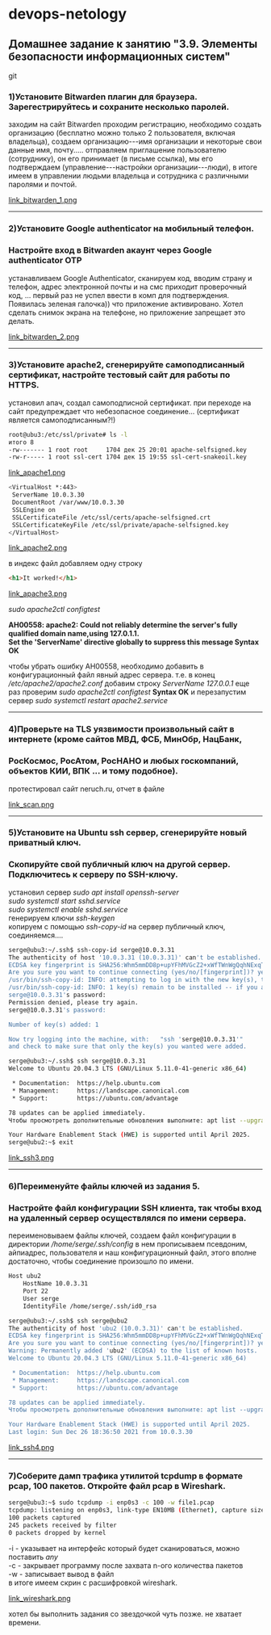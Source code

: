 
# devops-netology
## Домашнее задание к занятию "3.9. Элементы безопасности информационных систем"
git 
### 1)Установите Bitwarden плагин для браузера. Зарегестрируйтесь и сохраните несколько паролей.
заходим на сайт Bitwarden проходим регистрацию, необходимо создать организацию (бесплатно можно только 2 пользователя,
включая владельца), создаем организацию---имя организации и некоторые свои данные имя, почту.....
отправляем приглашение пользователю (сотруднику),  он его принимает (в письме ссылка), мы его подтверждаем
(управление---настройки организации---люди), 
в итоге имеем в управлении людьми владельца и сотрудника с различными паролями и почтой.

[link_bitwarden_1.png](./bitwarden_1.png)
____


### 2)Установите Google authenticator на мобильный телефон.
### Настройте вход в Bitwarden акаунт через Google authenticator OTP


устанавливаем Google Authenticator, сканируем код, вводим страну и телефон, адрес электронной почты и на смс 
приходит проверочный код, ... первый раз не успел ввести в комп для подтверждения. Появилась зеленая галочка)) 
что приложение активировано. Хотел сделать снимок экрана на телефоне, но приложение запрещает это делать.

[link_bitwarden_2.png](./bitwarden_2.png)

----

### 3)Установите apache2, сгенерируйте самоподписанный сертификат, настройте тестовый сайт для работы по HTTPS.

установил апач, создал самоподписной сертификат.
при переходе на сайт предупреждает что небезопасное соединение... (сертификат является самоподписанным?!)

```bash
root@ubu3:/etc/ssl/private# ls -l
итого 8
-rw------- 1 root root     1704 дек 25 20:01 apache-selfsigned.key
-rw-r----- 1 root ssl-cert 1704 дек 15 19:55 ssl-cert-snakeoil.key 
```
[link_apache1.png](./apache1.png)

```bash
<VirtualHost *:443>
 ServerName 10.0.3.30
 DocumentRoot /var/www/10.0.3.30
 SSLEngine on
 SSLCertificateFile /etc/ssl/certs/apache-selfsigned.crt
 SSLCertificateKeyFile /etc/ssl/private/apache-selfsigned.key
</VirtualHost>
```
[link_apache2.png](./apache2.png)

в индекс файл добавляем одну строку

```html
<h1>It worked!</h1>
```
[link_apache3.png](./apache3.png)

*sudo apache2ctl configtest*

**AH00558: apache2: Could not reliably determine the server's fully qualified domain name,using 127.0.1.1. </br>
Set the 'ServerName' directive globally to suppress this message
Syntax OK**

чтобы убрать ошибку AH00558, необходимо добавить в конфигурационный файл явный адрес сервера.
т.е. в конец */etc/apache2/apache2.conf*  добавим строку *ServerName 127.0.0.1*
еще раз проверим *sudo apache2ctl configtest*
**Syntax OK**
и перезапустим сервер *sudo systemctl restart apache2.service*

------

### 4)Проверьте на TLS уязвимости произвольный сайт в интернете (кроме сайтов МВД, ФСБ, МинОбр, НацБанк,
### РосКосмос, РосАтом, РосНАНО и любых госкомпаний, объектов КИИ, ВПК ... и тому подобное).

протестировал сайт neruch.ru, отчет в файле 

[link_scan.png](./scan.png)

-------

### 5)Установите на Ubuntu ssh сервер, сгенерируйте новый приватный ключ. </br>
### Скопируйте свой публичный ключ на другой сервер. Подключитесь к серверу по SSH-ключу.
установил сервер *sudo apt install openssh-server*</br>
*sudo systemctl start sshd.service*</br>
*sudo systemctl enable sshd.service*</br>
генерируем ключи *ssh-keygen*</br>
копируем с помощью *ssh-copy-id* на сервер публичный ключ, соединяемся....
```bash
serge@ubu3:~/.ssh$ ssh-copy-id serge@10.0.3.31
The authenticity of host '10.0.3.31 (10.0.3.31)' can't be established.
ECDSA key fingerprint is SHA256:Whm5mmDD8p+upYFhMVGcZ2+xWfTWnWgQqhNExqTfJws.
Are you sure you want to continue connecting (yes/no/[fingerprint])? yes
/usr/bin/ssh-copy-id: INFO: attempting to log in with the new key(s), to filter out any that are already installed
/usr/bin/ssh-copy-id: INFO: 1 key(s) remain to be installed -- if you are prompted now it is to install the new keys
serge@10.0.3.31's password: 
Permission denied, please try again.
serge@10.0.3.31's password: 

Number of key(s) added: 1

Now try logging into the machine, with:   "ssh 'serge@10.0.3.31'"
and check to make sure that only the key(s) you wanted were added.
```
```bash
serge@ubu3:~/.ssh$ ssh serge@10.0.3.31
Welcome to Ubuntu 20.04.3 LTS (GNU/Linux 5.11.0-41-generic x86_64)

 * Documentation:  https://help.ubuntu.com
 * Management:     https://landscape.canonical.com
 * Support:        https://ubuntu.com/advantage

78 updates can be applied immediately.
Чтобы просмотреть дополнительные обновления выполните: apt list --upgradable

Your Hardware Enablement Stack (HWE) is supported until April 2025.
serge@ubu2:~$ exit
```
[link_ssh3.png](./ssh3.png)

_____

### 6)Переименуйте файлы ключей из задания 5. 
### Настройте файл конфигурации SSH клиента, так чтобы вход на удаленный сервер осуществлялся по имени сервера. 

переименовываем файлы ключей, создаем файл конфигурации в директории */home/serge/.ssh/config*
в нем прописываем псевдоним, айпиадрес, пользователя и наш конфигурационный файл, этого вполне достаточно, 
чтобы соединение произошло по имени.

```bash
Host ubu2
    HostName 10.0.3.31
    Port 22
    User serge
    IdentityFile /home/serge/.ssh/id0_rsa
```

```bash
serge@ubu3:~/.ssh$ ssh serge@ubu2
The authenticity of host 'ubu2 (10.0.3.31)' can't be established.
ECDSA key fingerprint is SHA256:Whm5mmDD8p+upYFhMVGcZ2+xWfTWnWgQqhNExqTfJws.
Are you sure you want to continue connecting (yes/no/[fingerprint])? yes
Warning: Permanently added 'ubu2' (ECDSA) to the list of known hosts.
Welcome to Ubuntu 20.04.3 LTS (GNU/Linux 5.11.0-41-generic x86_64)

 * Documentation:  https://help.ubuntu.com
 * Management:     https://landscape.canonical.com
 * Support:        https://ubuntu.com/advantage

78 updates can be applied immediately.
Чтобы просмотреть дополнительные обновления выполните: apt list --upgradable

Your Hardware Enablement Stack (HWE) is supported until April 2025.
Last login: Sun Dec 26 18:36:50 2021 from 10.0.3.30
```
[link_ssh4.png](./ssh4.png)


-------

### 7)Соберите дамп трафика утилитой tcpdump в формате pcap, 100 пакетов. Откройте файл pcap в Wireshark.

```bash
serge@ubu3:~$ sudo tcpdump -i enp0s3 -c 100 -w file1.pcap
tcpdump: listening on enp0s3, link-type EN10MB (Ethernet), capture size 262144 bytes
100 packets captured
245 packets received by filter
0 packets dropped by kernel
```

-i - указывает на интерфейс который будет сканироваться, можно поставить *any*</br>
-c - закрывает программу после захвата n-ого количества пакетов</br>
-w - записывает вывод в файл</br>
в итоге имеем скрин с расшифровкой wireshark. 

[link_wireshark.png](./wireshark.png)

хотел бы выполнить задания со звездочкой чуть позже.  не хватает времени.





